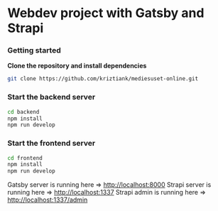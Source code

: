# Webdev project with Gatsby and Strapi

### Getting started

**Clone the repository and install dependencies**

```bash
git clone https://github.com/kriztiank/mediesuset-online.git
```

### Start the backend server

```bash
cd backend
npm install
npm run develop
```

### Start the frontend server

```bash
cd frontend
npm install
npm run develop
```

Gatsby server is running here => [http://localhost:8000](http://localhost:8000)
Strapi server is running here => [http://localhost:1337](http://localhost:1337)
Strapi admin is running here => [http://localhost:1337/admin](http://localhost:1337/admin)